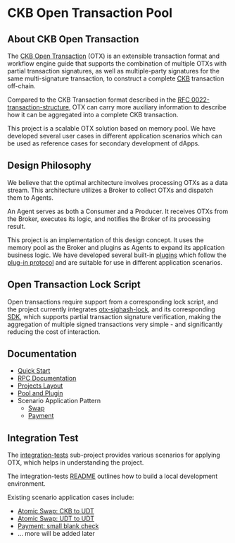 # CKB Open Transaction Pool

## About CKB Open Transaction

The [CKB Open Transaction](https://github.com/doitian/rfcs/blob/rfc-open-transaction/rfcs/0046-open-transaction/0046-open-transaction.md) (OTX) is an extensible transaction format and workflow engine guide that supports the combination of multiple OTXs with partial transaction signatures, as well as multiple-party signatures for the same multi-signature transaction, to construct a complete [CKB](https://github.com/nervosnetwork/ckb) transaction off-chain.

Compared to the CKB Transaction format described in the [RFC 0022-transaction-structure](https://github.com/nervosnetwork/rfcs/blob/master/rfcs/0022-transaction-structure/0022-transaction-structure.md), OTX can carry more auxiliary information to describe how it can be aggregated into a complete CKB transaction.

This project is a scalable OTX solution based on memory pool. We have developed several user cases in different application scenarios which can be used as reference cases for secondary development of dApps.

## Design Philosophy

We believe that the optimal architecture involves processing OTXs as a data stream. This architecture utilizes a Broker to collect OTXs and dispatch them to Agents.

An Agent serves as both a Consumer and a Producer. It receives OTXs from the Broker, executes its logic, and notifies the Broker of its processing result.

This project is an implementation of this design concept. It uses the memory pool as the Broker and plugins as Agents to expand its application business logic. We have developed several built-in [plugins](./plugins-built-in/) which follow the [plug-in protocol](./otx-plugin-protocol/) and are suitable for use in different application scenarios.

## Open Transaction Lock Script

Open transactions require support from a corresponding lock script, and the project currently integrates [otx-sighash-lock](https://github.com/EthanYuan/otx-sighash-lock), and its corresponding [SDK](./otx-sdk/), which supports partial transaction signature verification, making the aggregation of multiple signed transactions very simple - and significantly reducing the cost of interaction.

## Documentation

- [Quick Start](./docs/quick-start.md)
- [RPC Documentation](./otx-pool/src/rpc/README.md)
- [Projects Layout](./docs/layout.md)
- [Pool and Plugin](./docs/pool-and-plugin.md)
- Scenario Application Pattern
    - [Swap](./docs/scenario-application-pattern/atomic-swap.md)
    - [Payment](./docs/scenario-application-pattern/payment.md)
## Integration Test

The [integration-tests](./integration-test/) sub-project provides various scenarios for applying OTX, which helps in understanding the project.

The integration-tests [README](./integration-test/README.md) outlines how to build a local development environment.

Existing scenario application cases include:

- [Atomic Swap: CKB to UDT](./integration-test/src/tests/swap/atomic_swap_ckb_to_udt.rs)
- [Atomic Swap: UDT to UDT](./integration-test/src/tests/swap/atomic_swap_udt_to_udt.rs)
- [Payment: small blank check](./integration-test/src/tests/payment/small_blank_check.rs)
- ... more will be added later
